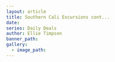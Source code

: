 ```yaml
---
layout: article
title: Southern Cali Excursions cont...
date:
series: Daily Deals
author: Ellie Timpson
banner_path:
gallery:
  - image_path:
---
```

